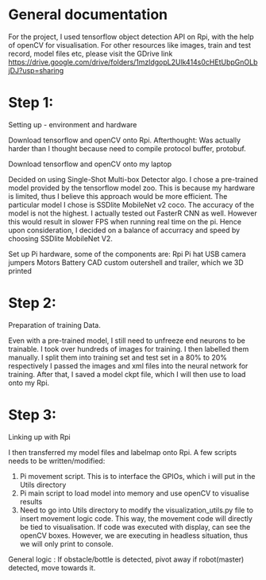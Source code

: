 # General documentation
For the project, I used tensorflow object detection API on Rpi, with the help of openCV for visualisation. 
For other resources like images, train and test record, model files etc, please visit the GDrive link
https://drive.google.com/drive/folders/1mzldgopL2Ulk414s0cHEtUbpGnOLbjDJ?usp=sharing

# Step 1:
Setting up - environment and hardware

Download tensorflow and openCV onto Rpi. 
Afterthought: Was actually harder than I thought because need to compile protocol buffer, protobuf.

Download tensorflow and openCV onto my laptop

Decided on using Single-Shot Multi-box Detector algo. 
I chose a pre-trained model provided by the tensorflow model zoo. This is because my hardware is limited, 
thus I believe this approach would be more efficient. The particular model I chose is SSDlite MobileNet v2 coco.
The accuracy of the model is not the highest. I actually tested out FasterR CNN as well. However this would result in slower FPS when running real time on the pi. Hence upon consideration, I decided on a balance of accurracy and speed by choosing SSDlite MobileNet V2. 

Set up Pi hardware, some of the components are:
  Rpi
  Pi hat
  USB camera
  jumpers
  Motors
  Battery
  CAD custom outershell and trailer, which we 3D printed

# Step 2:
Preparation of training Data. 

Even with a pre-trained model, I still need to unfreeze end neurons to be trainable. 
I took over hundreds of images for training. I then labelled them manually. 
I split them into training set and test set in a 80% to 20% respectively
I passed the images and xml files into the neural network for training. 
After that, I saved a model ckpt file, which I will then use to load onto my Rpi.

# Step 3:
Linking up with Rpi

I then transferred my model files and labelmap onto Rpi.
A few scripts needs to be written/modified:
  1. Pi movement script. This is to interface the GPIOs, which i will put in the Utils directory
  2. Pi main script to load model into memory and use openCV to visualise results
  3. Need to go into Utils directory to modify the visualization_utils.py file to insert movement logic code.
     This way, the movement code will directly be tied to visualisation. If code was executed with display, 
     can see the openCV boxes. However, we are executing in headless situation, thus we will only print to console. 
 
 General logic : 
 If obstacle/bottle is detected, pivot away
 if robot(master) detected, move towards it. 

